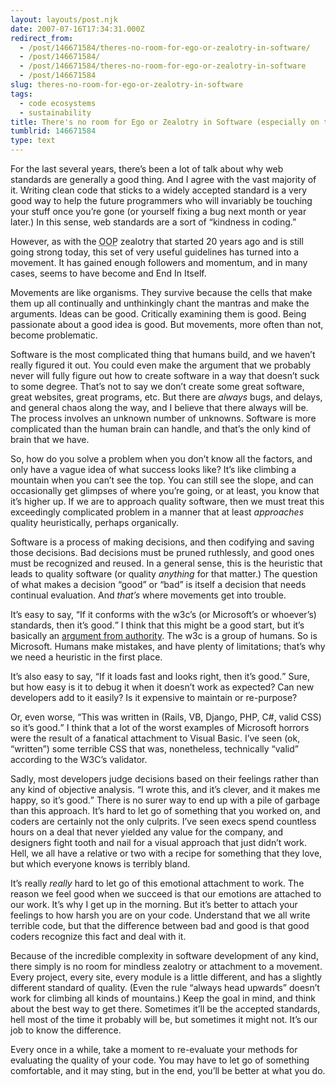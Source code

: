 ```yaml
---
layout: layouts/post.njk
date: 2007-07-16T17:34:31.000Z
redirect_from:
  - /post/146671584/theres-no-room-for-ego-or-zealotry-in-software/
  - /post/146671584/
  - /post/146671584/theres-no-room-for-ego-or-zealotry-in-software
  - /post/146671584
slug: theres-no-room-for-ego-or-zealotry-in-software
tags:
  - code ecosystems
  - sustainability
title: There's no room for Ego or Zealotry in Software (especially on the web)
tumblrid: 146671584
type: text
---
```

<p>For the last several years, there&rsquo;s been a lot of talk about why web standards are generally a good thing.  And I agree with the vast majority of it.  Writing clean code that sticks to a widely accepted standard is a very good way to help the future programmers who will invariably be touching your stuff once you&rsquo;re gone (or yourself fixing a bug next month or year later.)  In this sense, web standards are a sort of &ldquo;kindness in coding.&rdquo;</p>

<p>However, as with the <abbr title="object oriented programming">OOP</abbr> zealotry that started 20 years ago and is still going strong today, this set of very useful guidelines has turned into a movement.  It has gained enough followers and momentum, and in many cases, seems to have become and End In Itself.</p>

<p>Movements are like organisms.  They survive because the cells that make them up all continually and unthinkingly chant the mantras and make the arguments.  Ideas can be good.  Critically examining them is good.  Being passionate about a good idea is good.  But movements, more often than not, become problematic.</p>

<p>Software is the most complicated thing that humans build, and we haven&rsquo;t really figured it out.  You could even make the argument that we probably never will fully figure out how to create software in a way that doesn&rsquo;t suck to some degree.  That&rsquo;s not to say we don&rsquo;t create some great software, great websites, great programs, etc.  But there are <em>always</em> bugs, and delays, and general chaos along the way, and I believe that there always will be.  The process involves an unknown number of unknowns.  Software is more complicated than the human brain can handle, and that&rsquo;s the only kind of brain that we have.</p>

<p>So, how do you solve a problem when you don&rsquo;t know all the factors, and only have a vague idea of what success looks like?  It&rsquo;s like climbing a mountain when you can&rsquo;t see the top.  You can still see the slope, and can occasionally get glimpses of where you&rsquo;re going, or at least, you know that it&rsquo;s higher up.  If we are to approach quality software, then we must treat this exceedingly complicated problem in a manner that at least <em>approaches</em> quality heuristically, perhaps organically.</p>

<p>Software is a process of making decisions, and then codifying and saving those decisions.  Bad decisions must be pruned ruthlessly, and good ones must be recognized and reused.  In a general sense, this is the heuristic that leads to quality software (or quality <em>anything</em> for that matter.)  The question of what makes a decision &ldquo;good&rdquo; or &ldquo;bad&rdquo; is itself a decision that needs continual evaluation.  And <em>that&rsquo;s</em> where movements get into trouble.</p>

<p>It&rsquo;s easy to say, <q>If it conforms with the w3c&rsquo;s (or Microsoft&rsquo;s or whoever&rsquo;s) standards, then it&rsquo;s good.</q>  I think that this might be a good start, but it&rsquo;s basically an <a href="http://en.wikipedia.org/wiki/Appeal_to_authority">argument from authority</a>.  The w3c is a group of humans.  So is Microsoft.  Humans make mistakes, and have plenty of limitations; that&rsquo;s why we need a heuristic in the first place.</p>

<p>It&rsquo;s also easy to say, <q>If it loads fast and looks right, then it&rsquo;s good.</q>  Sure, but how easy is it to debug it when it doesn&rsquo;t work as expected?  Can new developers add to it easily?  Is it expensive to maintain or re-purpose?</p>

<p>Or, even worse, <q>This was written in (Rails, VB, Django, PHP, C#, valid CSS) so it&rsquo;s good.</q>  I think that a lot of the worst examples of Microsoft horrors were the result of a fanatical attachment to Visual Basic.  I&rsquo;ve seen (ok, &ldquo;written&rdquo;) some terrible CSS that was, nonetheless, technically &ldquo;valid&rdquo; according to the W3C&rsquo;s validator.</p>

<p>Sadly, most developers judge decisions based on their feelings rather than any kind of objective analysis.  <q>I wrote this, and it&rsquo;s clever, and it makes me happy, so it&rsquo;s good.</q>  There is no surer way to end up with a pile of garbage than this approach.  It&rsquo;s hard to let go of something that you worked on, and coders are certainly not the only culprits.  I&rsquo;ve seen execs spend countless hours on a deal that never yielded any value for the company, and designers fight tooth and nail for a visual approach that just didn&rsquo;t work.  Hell, we all have a relative or two with a recipe for something that they love, but which everyone knows is terribly bland.</p>

<p>It&rsquo;s really <em>really</em> hard to let go of this emotional attachment to work.  The reason we feel good when we succeed is that our emotions are attached to our work.  It&rsquo;s why I get up in the morning.  But it&rsquo;s better to attach your feelings to how harsh you are on your code.  Understand that we all write terrible code, but that the difference between bad and good is that good coders recognize this fact and deal with it.</p>

<p>Because of the incredible complexity in software development of any kind, there simply is no room for mindless zealotry or attachment to a movement.  Every project, every site, every module is a little different, and has a slightly different standard of quality.  (Even the rule &ldquo;always head upwards&rdquo; doesn&rsquo;t work for climbing all kinds of mountains.)  Keep the goal in mind, and think about the best way to get there.  Sometimes it&rsquo;ll be the accepted standards, hell most of the time it probably will be, but sometimes it might not.  It&rsquo;s our job to know the difference.</p>

<p>Every once in a while, take a moment to re-evaluate your methods for evaluating the quality of your code.  You may have to let go of something comfortable, and it may sting, but in the end, you&rsquo;ll be better at what you do.</p>
